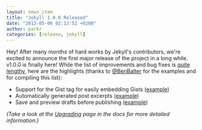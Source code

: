 ```yaml
---
layout: news_item
title: "Jekyll 1.0.0 Released"
date: "2013-05-06 02:12:52 +0200"
author: parkr
categories: [release, jekyll]
---
```


Hey! After many months of hard works by Jekyll's contributors, we're excited
to announce the first major release of the project in a long while. v1.0.0 is
finally here! While the list of improvements and bug fixes is [quite lengthy][history],
here are the highlights (thanks to [@BenBalter](http://twitter.com/BenBalter) for the
examples and for compiling this list):

- Support for the Gist tag for easily embedding Gists ([example](https://gist.github.com/benbalter/5555251))
- Automatically generated post excerpts ([example](https://gist.github.com/benbalter/5555369))
- Save and preview drafts before publishing ([example](https://gist.github.com/benbalter/5555992))

_(Take a look at the [Upgrading][] page in the docs for more detailed information.)_

[history]: https://github.com/mojombo/jekyll/blob/master/History.markdown#100--2013-05-06
[Upgrading]: /docs/upgrading/
